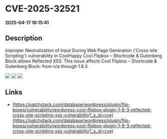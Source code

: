 # CVE-2025-32521

**2025-04-17 16:15:41**

## Description
Improper Neutralization of Input During Web Page Generation ('Cross-site Scripting') vulnerability in CoolHappy Cool Flipbox – Shortcode & Gutenberg Block allows Reflected XSS. This issue affects Cool Flipbox – Shortcode & Gutenberg Block: from n/a through 1.8.3.

![](https://img.shields.io/static/v1?label=Score&message=7.1&color=red)
![](https://img.shields.io/static/v1?label=Severity&message=HIGH&color=red)
![](https://img.shields.io/static/v1?label=CWE&message=XSS&color=green)

## Links
- [https://patchstack.com/database/wordpress/plugin/flip-boxes/vulnerability/wordpress-cool-flipbox-plugin-1-8-3-reflected-cross-site-scripting-xss-vulnerability?_s_id=cve](https://patchstack.com/database/wordpress/plugin/flip-boxes/vulnerability/wordpress-cool-flipbox-plugin-1-8-3-reflected-cross-site-scripting-xss-vulnerability?_s_id=cve)
